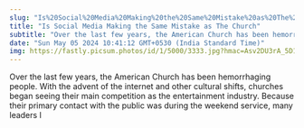 ```yaml
---
slug: "Is%20Social%20Media%20Making%20the%20Same%20Mistake%20as%20The%20Church"
title: "Is Social Media Making the Same Mistake as The Church"
subtitle: "Over the last few years, the American Church has been hemorrhaging people. With the advent of the internet and other cultural shifts, churches began seeing their main competition as the entertainment industry. Because their primary contact with the public was during the weekend service, many leaders l"
date: "Sun May 05 2024 10:41:12 GMT+0530 (India Standard Time)"
img: https://fastly.picsum.photos/id/1/5000/3333.jpg?hmac=Asv2DU3rA_5D1xSe22xZK47WEAN0wjWeFOhzd13ujW4
---
```



Over the last few years, the American Church has been hemorrhaging people. With the advent of the internet and other cultural shifts, churches began seeing their main competition as the entertainment industry. Because their primary contact with the public was during the weekend service, many leaders l
  